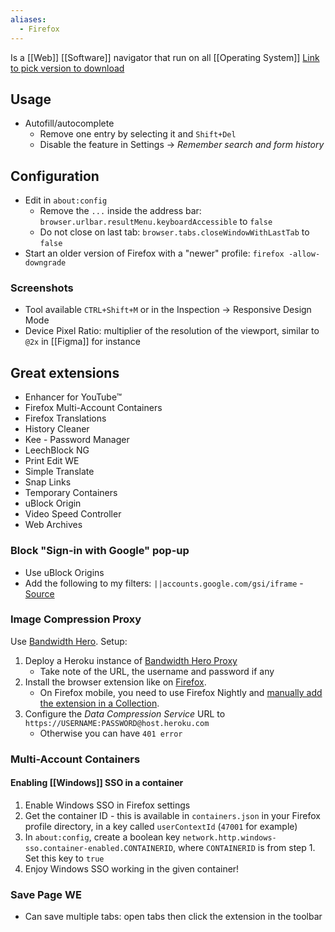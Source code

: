 ```yaml
---
aliases:
  - Firefox
---
```

Is a [[Web]] [[Software]] navigator that run on all [[Operating System]]
[Link to pick version to download](https://www.mozilla.org/en-US/firefox/all/)
## Usage
- Autofill/autocomplete
	- Remove one entry by selecting it and `Shift+Del`
	- Disable the feature in Settings → *Remember search and form history*
## Configuration
- Edit in `about:config`
	- Remove the `...` inside the address bar: `browser.urlbar.resultMenu.keyboardAccessible` to `false`
	- Do not close on last tab: `browser.tabs.closeWindowWithLastTab` to `false`
- Start an older version of Firefox with a "newer" profile: `firefox -allow-downgrade`
### Screenshots
- Tool available `CTRL+Shift+M` or in the Inspection → Responsive Design Mode 
- Device Pixel Ratio: multiplier of the resolution of the viewport, similar to `@2x` in [[Figma]] for instance
## Great extensions
* Enhancer for YouTube™
* Firefox Multi-Account Containers
* Firefox Translations
* History Cleaner
* Kee - Password Manager
* LeechBlock NG
* Print Edit WE
* Simple Translate
* Snap Links
* Temporary Containers
* uBlock Origin
* Video Speed Controller
* Web Archives
### Block "Sign-in with Google" pop-up
- Use uBlock Origins
- Add the following to my filters: `||accounts.google.com/gsi/iframe` - [Source](https://stackoverflow.com/questions/69004177/blocking-sign-in-with-google-iframes-using-ublock-origin)
### Image Compression Proxy
Use [Bandwidth Hero](https://bandwidth-hero.com/). Setup:
1. Deploy a Heroku instance of [Bandwidth Hero Proxy](https://github.com/ayastreb/bandwidth-hero-proxy)
    * Take note of the URL, the username and password if any
1. Install the browser extension like on [Firefox](https://addons.mozilla.org/en-US/firefox/addon/bandwidth-hero/).
    * On Firefox mobile, you need to use Firefox Nightly and [manually add the extension in a Collection](https://blog.mozilla.org/addons/2020/09/29/expanded-extension-support-in-firefox-for-android-nightly/).
1. Configure the *Data Compression Service* URL to `https://USERNAME:PASSWORD@host.heroku.com`
    * Otherwise you can have `401 error`
### Multi-Account Containers
#### Enabling [[Windows]] SSO in a container
1. Enable Windows SSO in Firefox settings
2. Get the container ID - this is available in `containers.json` in your Firefox profile directory, in a key called `userContextId` (`47001` for example)
3. In `about:config`, create a boolean key `network.http.windows-sso.container-enabled.CONTAINERID`, where `CONTAINERID` is from step 1. Set this key to `true`
4. Enjoy Windows SSO working in the given container!
### Save Page WE
- Can save multiple tabs: open tabs then click the extension in the toolbar

